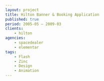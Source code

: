 ```yaml
---
layout: project
title: Hilton Banner & Booking Application
published: true
period: 2005-05 – 2009-03
clients:
    - hilton
agencies:
    - spacedealer
    - elementar
tags:
    - Flash
    - Zinc
    - Design
    - Animation
---
```

